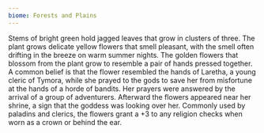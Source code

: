 ```yaml
---
biome: Forests and Plains
---
```

Stems of bright green hold jagged leaves that grow in clusters of three. The plant grows delicate yellow flowers that smell pleasant, with the smell often drifting in the breeze on warm summer nights. The golden flowers that blossom from the plant grow to resemble a pair of hands pressed together. A common belief is that the flower resembled the hands of Laretha, a young cleric of Tymora, while she prayed to the gods to save her from misfortune at the hands of a horde of bandits. Her prayers were answered by the arrival of a group of adventurers. Afterward the flowers appeared near her shrine, a sign that the goddess was looking over her. Commonly used by paladins and clerics, the flowers grant a +3 to any religion checks when worn as a crown or behind the ear. 

